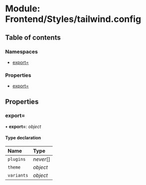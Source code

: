 # Module: Frontend/Styles/tailwind.config

## Table of contents

### Namespaces

- [export&#x3D;](frontend_styles_tailwind_config.export_.md)

### Properties

- [export&#x3D;](frontend_styles_tailwind_config.md#export=)

## Properties

### export&#x3D;

• **export=**: _object_

#### Type declaration

| Name       | Type      |
| :--------- | :-------- |
| `plugins`  | _never_[] |
| `theme`    | _object_  |
| `variants` | _object_  |
